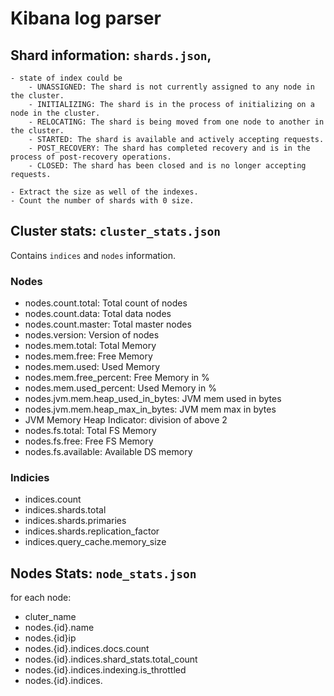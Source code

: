 # Kibana log parser

## Shard information: ```shards.json```,

    - state of index could be 
        - UNASSIGNED: The shard is not currently assigned to any node in the cluster.
        - INITIALIZING: The shard is in the process of initializing on a node in the cluster.
        - RELOCATING: The shard is being moved from one node to another in the cluster.
        - STARTED: The shard is available and actively accepting requests.
        - POST_RECOVERY: The shard has completed recovery and is in the process of post-recovery operations.
        - CLOSED: The shard has been closed and is no longer accepting requests.

    - Extract the size as well of the indexes. 
    - Count the number of shards with 0 size.

## Cluster stats: ```cluster_stats.json```
Contains `indices` and `nodes` information.

### Nodes
 - nodes.count.total: Total count of nodes
 - nodes.count.data: Total data nodes
 - nodes.count.master: Total master nodes
 - nodes.version: Version of nodes
 - nodes.mem.total: Total Memory
 - nodes.mem.free: Free Memory
 - nodes.mem.used: Used Memory
 - nodes.mem.free_percent: Free Memory in %
 - nodes.mem.used_percent: Used Memory in %
 - nodes.jvm.mem.heap_used_in_bytes: JVM mem used in bytes
 - nodes.jvm.mem.heap_max_in_bytes: JVM mem max in bytes
 - JVM Memory Heap Indicator: division of above 2
 - nodes.fs.total: Total FS Memory
 - nodes.fs.free: Free FS Memory
 - nodes.fs.available: Available DS memory
 

### Indicies
- indices.count
- indices.shards.total
- indices.shards.primaries
- indices.shards.replication_factor
- indices.query_cache.memory_size

## Nodes Stats: `node_stats.json`
for each node:
- cluter_name
- nodes.{id}.name
- nodes.{id}ip
- nodes.{id}.indices.docs.count
- nodes.{id}.indices.shard_stats.total_count
- nodes.{id}.indices.indexing.is_throttled
- nodes.{id}.indices.